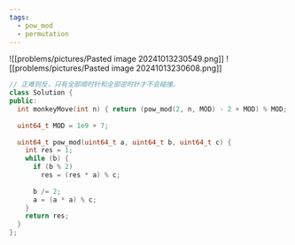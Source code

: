 ```yaml
---
tags:
  - pow_mod
  - permutation
---
```

![[problems/pictures/Pasted image 20241013230549.png]]
![[problems/pictures/Pasted image 20241013230608.png]]



```c++
// 正难则反，只有全部顺时针和全部逆时针才不会碰撞。
class Solution {  
public:  
  int monkeyMove(int n) { return (pow_mod(2, n, MOD) - 2 + MOD) % MOD; }  
  
  uint64_t MOD = 1e9 + 7;  
  
  uint64_t pow_mod(uint64_t a, uint64_t b, uint64_t c) {  
    int res = 1;  
    while (b) {  
      if (b % 2)  
        res = (res * a) % c;  
  
      b /= 2;  
      a = (a * a) % c;  
    }  
    return res;  
  }  
};
```